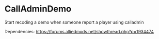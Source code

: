 # CallAdminDemo
Start recoding a demo when someone report a player using calladmin

Dependencies:
https://forums.alliedmods.net/showthread.php?p=1934474
